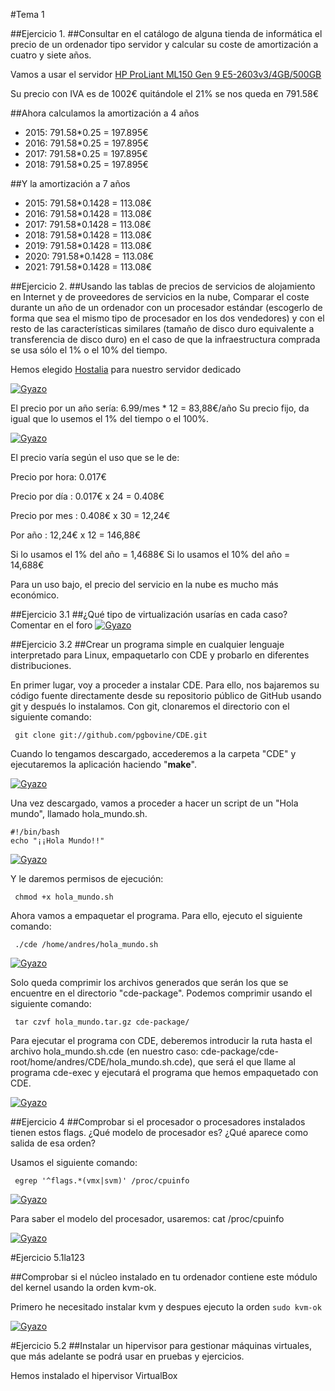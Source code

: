 #Tema 1

##Ejercicio 1.
##Consultar en el catálogo de alguna tienda de informática el precio de un ordenador tipo servidor y calcular su coste de amortización a cuatro y siete años.

Vamos a usar el servidor [HP ProLiant ML150 Gen 9 E5-2603v3/4GB/500GB](http://www.pccomponentes.com/hp_proliant_ml150_gen_9_e5_2603v3_4gb_500gb.html)

Su precio con IVA es de 1002€ quitándole el 21% se nos queda en 791.58€


##Ahora calculamos la amortización a 4 años

- 2015:	791.58*0.25 = 197.895€
- 2016:	791.58*0.25 = 197.895€
- 2017:	791.58*0.25 = 197.895€
- 2018:	791.58*0.25 = 197.895€

##Y la amortización a 7 años

- 2015:	791.58*0.1428 = 113.08€
- 2016:	791.58*0.1428 = 113.08€
- 2017:	791.58*0.1428 = 113.08€
- 2018:	791.58*0.1428 = 113.08€
- 2019:	791.58*0.1428 = 113.08€
- 2020:	791.58*0.1428 = 113.08€
- 2021:	791.58*0.1428 = 113.08€

##Ejercicio 2.
##Usando las tablas de precios de servicios de alojamiento en Internet y de proveedores de servicios en la nube, Comparar el coste durante un año de un ordenador con un procesador estándar (escogerlo de forma que sea el mismo tipo de procesador en los dos vendedores) y con el resto de las características similares (tamaño de disco duro equivalente a transferencia de disco duro) en el caso de que la infraestructura comprada se usa sólo el 1% o el 10% del tiempo.


Hemos elegido [Hostalia](http://www.hostalia.com/dedicados) para nuestro servidor dedicado

[![Gyazo](https://i.gyazo.com/1945af669cfc596b8558004d770c629f.png)](https://gyazo.com/1945af669cfc596b8558004d770c629f)

El precio por un año sería: 6.99/mes * 12 = 83,88€/año
Su precio fijo, da igual que lo usemos el 1% del tiempo o el 100%.

[![Gyazo](https://i.gyazo.com/a0a52928f62f8f73535a1ab5061856d4.png)](https://gyazo.com/a0a52928f62f8f73535a1ab5061856d4)

El precio varía según el uso que se le de:

Precio por hora: 0.017€

Precio por día : 0.017€ x 24 = 0.408€

Precio por mes : 0.408€ x 30 = 12,24€

Por año        : 12,24€ x 12 = 146,88€

Si lo usamos el 1% del año = 1,4688€
Si lo usamos el 10% del año = 14,688€

Para un uso bajo, el precio del servicio en la nube es mucho más económico.


##Ejercicio 3.1
##¿Qué tipo de virtualización usarías en cada caso? Comentar en el foro
[![Gyazo](https://i.gyazo.com/b4f711845f99e2e23a40cee466c450e9.png)](https://gyazo.com/b4f711845f99e2e23a40cee466c450e9)

##Ejercicio 3.2
##Crear un programa simple en cualquier lenguaje interpretado para Linux, empaquetarlo con CDE y probarlo en diferentes distribuciones.

En primer lugar, voy a proceder a instalar CDE. Para ello, nos bajaremos su código fuente directamente desde su repositorio público de GitHub usando git y después lo instalamos. Con git, clonaremos el directorio con el siguiente comando:

<pre><code> git clone git://github.com/pgbovine/CDE.git </code></pre>

Cuando lo tengamos descargado, accederemos a la carpeta "CDE" y ejecutaremos la aplicación haciendo "__make__".

[![Gyazo](https://i.gyazo.com/5bd6b229c1190e330566abbacdc70389.png)](https://gyazo.com/5bd6b229c1190e330566abbacdc70389)

Una vez descargado, vamos a proceder a hacer un script de un "Hola mundo", llamado hola_mundo.sh.


<pre><code>#!/bin/bash
echo "¡¡Hola Mundo!!" 
</code></pre>

[![Gyazo](https://i.gyazo.com/6e9c2dccd5b9cf211f2b30fa504fa6ef.png)](https://gyazo.com/6e9c2dccd5b9cf211f2b30fa504fa6ef)

Y le daremos permisos de ejecución:

<pre><code> chmod +x hola_mundo.sh </code></pre>

Ahora vamos a empaquetar el programa. Para ello, ejecuto el siguiente comando: 

<pre><code> ./cde /home/andres/hola_mundo.sh </code></pre>


[![Gyazo](https://i.gyazo.com/78d34b7400ad152865ff942471381fc6.png)](https://gyazo.com/78d34b7400ad152865ff942471381fc6)

Solo queda comprimir los archivos generados que serán los que se encuentre en el directorio "cde-package". Podemos comprimir usando el siguiente comando:

<pre><code> tar czvf hola_mundo.tar.gz cde-package/ </code></pre>

Para ejecutar el programa con CDE, deberemos introducir la ruta hasta el archivo hola_mundo.sh.cde (en nuestro caso: cde-package/cde-root/home/andres/CDE/hola_mundo.sh.cde), que será el que llame al programa cde-exec y ejecutará el programa que hemos empaquetado con CDE.

[![Gyazo](https://i.gyazo.com/9989f6f68c5868e938794cb1040af28e.png)](https://gyazo.com/9989f6f68c5868e938794cb1040af28e)


##Ejercicio 4
##Comprobar si el procesador o procesadores instalados tienen estos flags. ¿Qué modelo de procesador es? ¿Qué aparece como salida de esa orden?

Usamos el siguiente comando:
<pre><code> egrep '^flags.*(vmx|svm)' /proc/cpuinfo </pre></code>

[![Gyazo](https://i.gyazo.com/d5c535aad32bfbb8072c1fa4a50124c3.png)](https://gyazo.com/d5c535aad32bfbb8072c1fa4a50124c3)

Para saber el modelo del procesador, usaremos:
</pre></code> cat /proc/cpuinfo </pre></code> 

[![Gyazo](https://i.gyazo.com/17e4ed3686483eb235e4dbd31716cf25.png)](https://gyazo.com/17e4ed3686483eb235e4dbd31716cf25)

#Ejercicio 5.1la123

##Comprobar si el núcleo instalado en tu ordenador contiene este módulo del kernel usando la orden kvm-ok.

Primero he necesitado instalar kvm y despues ejecuto la orden
`sudo kvm-ok`

[![Gyazo](https://i.gyazo.com/55d85faa56f3effe2182eafcb7a0e519.png)](https://gyazo.com/55d85faa56f3effe2182eafcb7a0e519)

#Ejercicio 5.2
##Instalar un hipervisor para gestionar máquinas virtuales, que más adelante se podrá usar en pruebas y ejercicios.

Hemos instalado el hipervisor VirtualBox




















